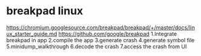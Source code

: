 # breakpad linux
https://chromium.googlesource.com/breakpad/breakpad/+/master/docs/linux_starter_guide.md
https://github.com/google/breakpad
1.Integrate breakpad in app
2.compile the app
3.generate crash
4.generate symbol file
5.minidump_walkthrough
6.decode the crash
7.access the crash from UI
